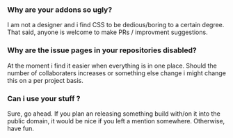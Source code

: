 
### Why are your addons so ugly?

I am not a designer and i find CSS to be dedious/boring to a certain degree.
That said, anyone is welcome to make PRs / improvment suggestions.

### Why are the issue pages in your repositories disabled? 

At the moment i find it easier when everything is in one place. 
Should the number of collaboraters increases or something else change i might change this on a per project basis. 

### Can i use your stuff ? 

Sure, go ahead. If you plan an releasing something build with/on it into the public domain, 
it would be nice if you left a mention somewhere. Otherwise, have fun.   
